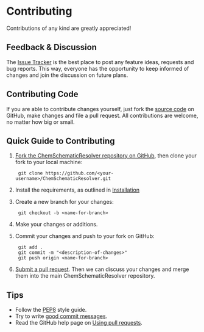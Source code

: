# Contributing

Contributions of any kind are greatly appreciated!

## Feedback & Discussion

The [Issue Tracker](https://github.com/edbeard/ChemSchematicResolver/issues) is the best place to post any feature ideas, 
requests and bug reports. This way, everyone has the opportunity to keep informed of changes and join the discussion on 
future plans.

## Contributing Code

If you are able to contribute changes yourself, just fork the [source code](https://github.com/edbeard/ChemSchematicResolver) 
on GitHub, make changes and file a pull request. All contributions are welcome, no matter how big or small.

## Quick Guide to Contributing

1. [Fork the ChemSchematicResolver repository on GitHub](https://github.com/edbeard/ChemSchematicResolver/fork), then clone your 
   fork to your local machine:

        git clone https://github.com/<your-username>/ChemSchematicResolver.git

2. Install the requirements, as outlined in [Installation](install)

3. Create a new branch for your changes:

        git checkout -b <name-for-branch>

4. Make your changes or additions.

5. Commit your changes and push to your fork on GitHub:

        git add .
        git commit -m "<description-of-changes>"
        git push origin <name-for-branch>

4. [Submit a pull request](https://github.com/edbeard/ChemSchematicResolver/compare/). Then we can discuss your changes and
   merge them into the main ChemSchematicResolver repository.

## Tips

- Follow the [PEP8](https://www.python.org/dev/peps/pep-0008) style guide.
- Try to write [good commit messages](http://tbaggery.com/2008/04/19/a-note-about-git-commit-messages.html).
- Read the GitHub help page on [Using pull requests](https://help.github.com/articles/using-pull-requests).
